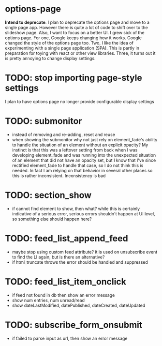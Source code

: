 # options-page
**Intend to deprecate**. I plan to deprecate the options page and move to a single page app. However there is quite a lot of code to shift over to the slideshow page. Also, I want to focus on a better UI. I grew sick of the options page. For one, Google keeps changing how it works. Google changed the style of the options page too. Two, I like the idea of experimenting with a single page application (SPA). This is partly in preparation for toying with react or other view libraries. Three, it turns out it is pretty annoying to change display settings.

# TODO: stop importing page-style settings
I plan to have options page no longer provide configurable display settings

# TODO: submonitor
* instead of removing and re-adding, reset and reuse
* when showing the submonitor why not just rely on element_fade's ability to handle the situation
of an element without an explicit opacity? My instinct is that this was a leftover setting from back when I was developing element_fade and was running into the unexpected situation of an element that did not have an opacity set, but I know that I've since rectified element_fade to handle that case, so I do not think this is needed. In fact I am relying on that behavior in several other places so this is rather inconsistent. Inconsistency is bad

# TODO: section_show
* if cannot find element to show, then what? while this is certainly indicative of a serious error, serious errors shouldn't happen at UI level, so something else should happen here?

# TODO: feed_list_append_feed
* maybe stop using custom feed attribute? it is used on unsubscribe event to find the LI again, but is there an alternative?
* if html_truncate throws the error should be handled and suppressed

# TODO: feed_list_item_onclick
* if feed not found in db then show an error message
* show num entries, num unread/read
* show dateLastModified, datePublished, dateCreated, dateUpdated

# TODO: subscribe_form_onsubmit
* if failed to parse input as url, then show an error message
